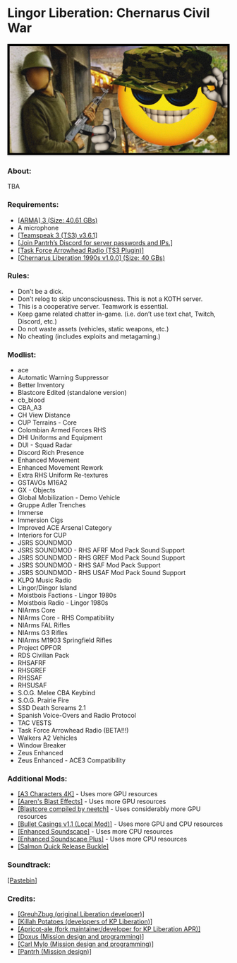 
# Lingor Liberation: Chernarus Civil War

<div align="center">
    
![A picture of a yellow smiling face with shades, wearing a military cap. There are other soldiers in the background holding weapons.](img.png)

</div>

### About:
TBA

### Requirements:
- [[ARMA] 3 (Size: 40.61 GBs)](https://store.steampowered.com/app/107410/Arma_3/)
- A microphone
- [[Teamspeak 3 (TS3) v3.6.1]](https://files.teamspeak-services.com/releases/client/3.6.1/TeamSpeak3-Client-win64-3.6.1.exe)
- [[Join Pantrh’s Discord for server passwords and IPs.]](https://discord.com/invite/FeyqxXA)
- [[Task Force Arrowhead Radio (TS3 Plugin)]](https://cdn.discordapp.com/attachments/687630994123390986/1122243967614988308/task_force_radio.ts3_plugin)
- [[Chernarus Liberation 1990s v1.0.0] (Size: 40 GBs)](https://github.com/moistbois/info/releases/download/modlists/Arma.3.Preset.LingorLiberation1987_3.html)

### Rules:
- Don’t be a dick.
- Don’t relog to skip unconsciousness. This is not a KOTH server.
- This is a cooperative server. Teamwork is essential.
- Keep game related chatter in-game. (i.e. don’t use text chat, Twitch, Discord, etc.)
- Do not waste assets (vehicles, static weapons, etc.)
- No cheating (includes exploits and metagaming.)

### Modlist:
- ace
- Automatic Warning Suppressor
- Better Inventory
- Blastcore Edited (standalone version)
- cb_blood
- CBA_A3
- CH View Distance
- CUP Terrains - Core
- Colombian Armed Forces RHS
- DHI Uniforms and Equipment
- DUI - Squad Radar
- Discord Rich Presence
- Enhanced Movement
- Enhanced Movement Rework
- Extra RHS Uniform Re-textures
- GSTAVOs  M16A2
- GX - Objects
- Global Mobilization - Demo Vehicle
- Gruppe Adler Trenches
- Immerse
- Immersion Cigs
- Improved ACE Arsenal Category
- Interiors for CUP
- JSRS SOUNDMOD
- JSRS SOUNDMOD - RHS  AFRF Mod Pack Sound Support
- JSRS SOUNDMOD - RHS GREF Mod Pack Sound Support
- JSRS SOUNDMOD - RHS SAF Mod Pack Support
- JSRS SOUNDMOD - RHS USAF Mod Pack Sound Support
- KLPQ Music Radio
- Lingor/Dingor Island
- Moistbois Factions - Lingor 1980s
- Moistbois Radio - Lingor 1980s
- NIArms Core
- NIArms Core - RHS Compatibility
- NIArms FAL Rifles
- NIArms G3 Rifles
- NIArms M1903 Springfield Rifles
- Project OPFOR
- RDS Civilian Pack
- RHSAFRF
- RHSGREF
- RHSSAF
- RHSUSAF
- S.O.G. Melee CBA Keybind
- S.O.G. Prairie Fire
- SSD Death Screams 2.1
- Spanish Voice-Overs and Radio Protocol
- TAC VESTS
- Task Force Arrowhead Radio (BETA!!!)
- Walkers A2 Vehicles
- Window Breaker
- Zeus Enhanced
- Zeus Enhanced - ACE3 Compatibility

### Additional Mods:
- [[A3 Characters 4K]](https://steamcommunity.com/sharedfiles/filedetails/?id=2965541384) - Uses more GPU resources
- [[Aaren's Blast Effects]](https://steamcommunity.com/sharedfiles/filedetails/?id=2424322922) - Uses more GPU resources
- [[Blastcore compiled by neetch]](https://steamcommunity.com/sharedfiles/filedetails/?id=1158566432) - Uses considerably more GPU resources
- [[Bullet Casings v1.1 (Local Mod)]](https://discord.com/channels/435753869293649920/712634879073845349/1176893790024372346) - Uses more GPU and CPU resources
- [[Enhanced Soundscape]](https://steamcommunity.com/sharedfiles/filedetails/?id=825179978) - Uses more CPU resources
- [[Enhanced Soundscape Plus]](https://steamcommunity.com/sharedfiles/filedetails/?id=2938312887) - Uses more CPU resources
- [[Salmon Quick Release Buckle]](https://steamcommunity.com/sharedfiles/filedetails/?id=1528867402)

### Soundtrack: 
[[Pastebin]](https://pastebin.com/2XucxLJ5)

### Credits:
- [[GreuhZbug (original Liberation developer)]](https://github.com/GreuhZbug/greuh_liberation.Altis)
- [[Killah Potatoes (developers of KP Liberation)]](https://github.com/KillahPotatoes/KP-Liberation)
- [[Apricot-ale (fork maintainer/developer for KP Liberation APR)]](https://github.com/Apricot-ale/KP-Liberation-APR)
- [[Doxus (Mission design and programming)]](https://github.com/moistbois/Moist-Liberation-APR)
- [[Carl Mylo (Mission design and programming)]](https://www.twitch.tv/carlmylo)
- [[Pantrh (Mission design)]](https://www.twitch.tv/pantrh)
